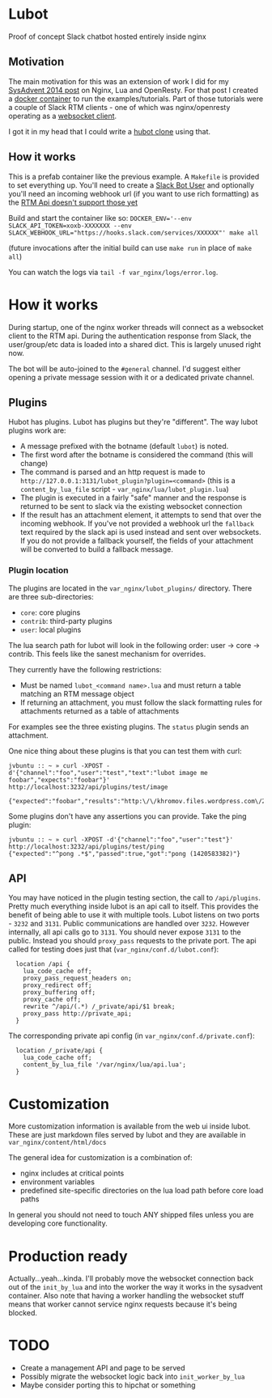 # Lubot
Proof of concept Slack chatbot hosted entirely inside nginx

## Motivation
The main motivation for this was an extension of work I did for my [SysAdvent 2014 post](http://sysadvent.blogspot.com/2014/12/day-22-largely-unappreciated.html) on Nginx, Lua and OpenResty.
For that post I created a [docker container](https://github.com/lusis/sysadvent-2014) to run the examples/tutorials. Part of those tutorials were a couple of Slack RTM clients - one of which was nginx/openresty operating as a [websocket client](https://github.com/lusis/sysadvent-2014/blob/master/var_nginx/lua/slack.lua).

I got it in my head that I could write a [hubot clone](https://github.com/github/hubot) using that.

## How it works
This is a prefab container like the previous example. A `Makefile` is provided to set everything up. You'll need to create a [Slack Bot User](https://api.slack.com/bot-users) and optionally you'll need an incoming webhook url (if you want to use rich formatting) as the [RTM Api doesn't support those yet](https://twitter.com/slackapi/status/542912319957643265)

Build and start the container like so:
`DOCKER_ENV='--env SLACK_API_TOKEN=xoxb-XXXXXXX --env SLACK_WEBHOOK_URL="https://hooks.slack.com/services/XXXXXX"' make all`

(future invocations after the initial build can use `make run` in place of `make all`)

You can watch the logs via `tail -f var_nginx/logs/error.log`.

# How it works
During startup, one of the nginx worker threads will connect as a websocket client to the RTM api. During the authentication response from Slack, the user/group/etc data is loaded into a shared dict. This is largely unused right now.

The bot will be auto-joined to the `#general` channel. I'd suggest either opening a private message session with it or a dedicated private channel.

## Plugins
Hubot has plugins. Lubot has plugins but they're "different". The way lubot plugins work are:

- A message prefixed with the botname (default `lubot`) is noted.
- The first word after the botname is considered the command (this will change)
- The command is parsed and an http request is made to `http://127.0.0.1:3131/lubot_plugin?plugin=<command>` (this is a `content_by_lua_file` script - `var_nginx/lua/lubot_plugin.lua`)
- The plugin is executed in a fairly "safe" manner and the response is returned to be sent to slack via the existing websocket connection
- If the result has an attachment element, it attempts to send that over the incoming webhook. If you've not provided a webhook url the `fallback` text required by the slack api is used instead and sent over websockets. If you do not provide a fallback yourself, the fields of your attachment will be converted to build a fallback message.

### Plugin location
The plugins are located in the `var_nginx/lubot_plugins/` directory. There are three sub-directories:
- `core`: core plugins
- `contrib`: third-party plugins
- `user`: local plugins

The lua search path for lubot will look in the following order: user -> core -> contrib. This feels like the sanest mechanism for overrides.

They currently have the following restrictions:
- Must be named `lubot_<command name>.lua` and must return a table matching an RTM message object
- If returning an attachment, you must follow the slack formatting rules for attachments returned as a table of attachments

For examples see the three existing plugins. The `status` plugin sends an attachment.

One nice thing about these plugins is that you can test them with curl:

```
jvbuntu :: ~ » curl -XPOST -d'{"channel":"foo","user":"test","text":"lubot image me foobar","expects":"foobar"}' http://localhost:3232/api/plugins/test/image

{"expected":"foobar","results":"http:\/\/khromov.files.wordpress.com\/2011\/02\/foobar_cover.png","passed":true,"got":"foobar"}
```

Some plugins don't have any assertions you can provide. Take the ping plugin:

```
jvbuntu :: ~ » curl -XPOST -d'{"channel":"foo","user":"test"}' http://localhost:3232/api/plugins/test/ping  
{"expected":"^pong .*$","passed":true,"got":"pong (1420583382)"}
```

## API
You may have noticed in the plugin testing section, the call to `/api/plugins`. Pretty much everything inside lubot is an api call to itself. This provides the benefit of being able to use it with multiple tools. Lubot listens on two ports - `3232` and `3131`. Public communications are handled over `3232`. However internally, all api calls go to `3131`. You should never expose `3131` to the public. Instead you should `proxy_pass` requests to the private port. The api called for testing does just that (`var_nginx/conf.d/lubot.conf`):

```
  location /api {
    lua_code_cache off;
    proxy_pass_request_headers on;
    proxy_redirect off;
    proxy_buffering off;
    proxy_cache off;
    rewrite ^/api/(.*) /_private/api/$1 break;
    proxy_pass http://private_api;
  }
```

The corresponding private api config (in `var_nginx/conf.d/private.conf`):

```
  location /_private/api {
    lua_code_cache off;
    content_by_lua_file '/var/nginx/lua/api.lua';
  }
```

# Customization
More customization information is available from the web ui inside lubot. These are just markdown files served by lubot and they are available in `var_nginx/content/html/docs`

The general idea for customization is a combination of:

- nginx includes at critical points
- environment variables
- predefined site-specific directories on the lua load path before core load paths

In general you should not need to touch ANY shipped files unless you are developing core functionality.

# Production ready
Actually...yeah...kinda. I'll probably move the websocket connection back out of the `init_by_lua` and into the worker the way it works in the sysadvent container.
Also note that having a worker handling the websocket stuff means that worker cannot service nginx requests because it's being blocked.

# TODO
- Create a management API and page to be served
- Possibly migrate the websocket logic back into `init_worker_by_lua`
- Maybe consider porting this to hipchat or something

